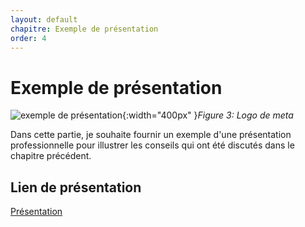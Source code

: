 ```yaml
---
layout: default
chapitre: Exemple de présentation
order: 4
---
```


# Exemple de présentation

![exemple de présentation](/lab-presentation/exemple-de-presentation/images/metaLogo.jpg){:width="400px" }*Figure 3: Logo de meta*

<!-- note -->
Dans cette partie, je souhaite fournir un exemple d'une présentation professionnelle pour illustrer les conseils qui ont été discutés dans le chapitre précédent.

## Lien de présentation

[Présentation](/lab-presentation/exemple-de-presentation/presentation.html)
<!-- new slide -->
